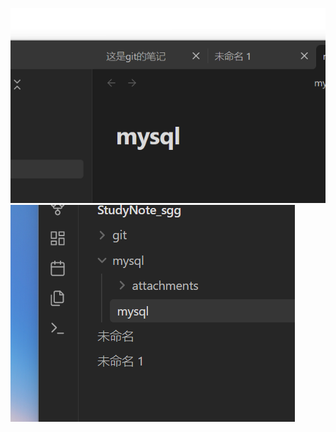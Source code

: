 ![](attachments/Pasted%20image%2020230209160440.png)![](attachments/Pasted%20image%2020230209160702.png)
